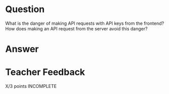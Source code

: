 # Question

What is the danger of making API requests with API keys from the frontend? How does making an API request from the server avoid this danger?

# Answer

# Teacher Feedback

X/3 points
INCOMPLETE